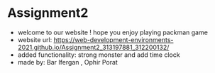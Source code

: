 # Assignment2
* welcome to our website ! hope you enjoy playing packman game
* website url: https://web-development-environments-2021.github.io/Assignment2_313197881_312200132/
* added functionality: strong monster and add time clock
* made by: Bar Ifergan , Ophir Porat

 

